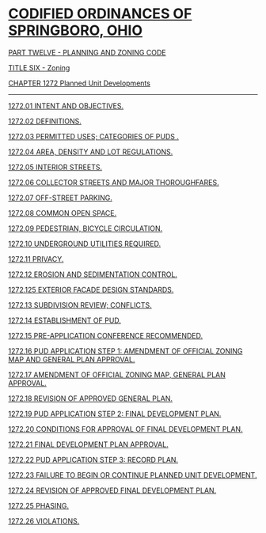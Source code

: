 [CODIFIED ORDINANCES OF SPRINGBORO, OHIO](index.html)
=====================================================

[PART TWELVE - PLANNING AND ZONING CODE](465ba412.html)

[TITLE SIX - Zoning](4c61a412.html)

[CHAPTER 1272 Planned Unit Developments](5318a412.html)

* * * * *

[1272.01 INTENT AND OBJECTIVES.](5336a412.html)

[1272.02 DEFINITIONS.](533ca412.html)

[1272.03 PERMITTED USES; CATEGORIES OF PUDS .](5360a412.html)

[1272.04 AREA, DENSITY AND LOT REGULATIONS.](5369a412.html)

[1272.05 INTERIOR STREETS.](5382a412.html)

[1272.06 COLLECTOR STREETS AND MAJOR THOROUGHFARES.](538ca412.html)

[1272.07 OFF-STREET PARKING.](5390a412.html)

[1272.08 COMMON OPEN SPACE.](5394a412.html)

[1272.09 PEDESTRIAN, BICYCLE CIRCULATION.](53a4a412.html)

[1272.10 UNDERGROUND UTILITIES REQUIRED.](53a7a412.html)

[1272.11 PRIVACY.](53aaa412.html)

[1272.12 EROSION AND SEDIMENTATION CONTROL.](53b0a412.html)

[1272.125 EXTERIOR FACADE DESIGN STANDARDS.](53bca412.html)

[1272.13 SUBDIVISION REVIEW; CONFLICTS.](53bfa412.html)

[1272.14 ESTABLISHMENT OF PUD.](53c3a412.html)

[1272.15 PRE-APPLICATION CONFERENCE RECOMMENDED.](53caa412.html)

[1272.16 PUD APPLICATION STEP 1: AMENDMENT OF OFFICIAL ZONING MAP AND
GENERAL PLAN APPROVAL.](53cea412.html)

[1272.17 AMENDMENT OF OFFICIAL ZONING MAP, GENERAL PLAN
APPROVAL.](53fca412.html)

[1272.18 REVISION OF APPROVED GENERAL PLAN.](540ea412.html)

[1272.19 PUD APPLICATION STEP 2: FINAL DEVELOPMENT PLAN.](5412a412.html)

[1272.20 CONDITIONS FOR APPROVAL OF FINAL DEVELOPMENT
PLAN.](541ca412.html)

[1272.21 FINAL DEVELOPMENT PLAN APPROVAL.](5428a412.html)

[1272.22 PUD APPLICATION STEP 3: RECORD PLAN.](542fa412.html)

[1272.23 FAILURE TO BEGIN OR CONTINUE PLANNED UNIT
DEVELOPMENT.](543da412.html)

[1272.24 REVISION OF APPROVED FINAL DEVELOPMENT PLAN.](544ea412.html)

[1272.25 PHASING.](5452a412.html)

[1272.26 VIOLATIONS.](5457a412.html)
